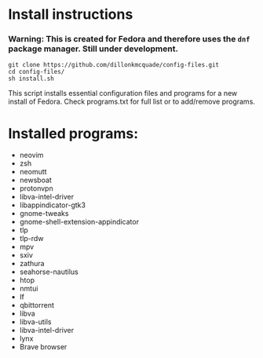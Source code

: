 # Install instructions

### Warning: This is created for Fedora and therefore uses the `dnf` package manager. Still under development.

``` 
git clone https://github.com/dillonkmcquade/config-files.git
cd config-files/
sh install.sh
```

This script installs essential configuration files and programs for a new install of Fedora. Check programs.txt for full list or to add/remove programs.

# Installed programs:
- neovim
- zsh
- neomutt
- newsboat
- protonvpn
- libva-intel-driver
- libappindicator-gtk3
- gnome-tweaks
- gnome-shell-extension-appindicator
- tlp
- tlp-rdw
- mpv
- sxiv
- zathura
- seahorse-nautilus
- htop
- nmtui
- lf
- qbittorrent
- libva
- libva-utils
- libva-intel-driver
- lynx
- Brave browser
